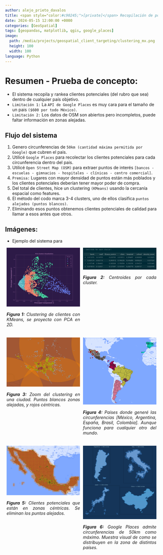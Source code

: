 ```yaml
---
author: alejo_prieto_davalos
title: <span style="color:#c90245;">[private]</span> Recopilación de posibles clientes con datos geoespaciales (Prueba de concepto)
date: 2024-05-15 12:00:00 +0000
categories: [GeoSpatial]
tags: [geopandas, matplotlib, qgis, google_places]
image:
  path: /media/projects/geospatial_client_targeting/clustering_mx.png
  height: 100
  width: 100
language: Python
---
```


# Resumen - Prueba de concepto:
- El sistema recopila y rankea clientes potenciales (del rubro que sea) dentro de cualquier país objetivo.
- `Limitación 1:` La `API de Google Places` es muy cara para el tamaño de un pais `($600 por todo México)`.
- `Limitación 2:` Los datos de OSM son abiertos pero incompletos, puede faltar información en zonas alejadas.

## Flujo del sistema
1. Genero circunferencias de `50km (cantidad máxima permitida por Google)` que cubren el pais.
2. Utilicé `Google Places` para recolectar los clientes potenciales para cada circunferencia dentro del pais.
3. Utilicé `Open Street Map (OSM)` para extraer puntos de interés `[bancos - escuelas - gimnacios - hospitales - clínicas - centro comercial]`.
4. `Premisa:` Lugares con mayor densidad de puntos están más poblados y los clientes potenciales deberían tener mayor poder de compra.
5. Del total de clientes, hice un clustering `(KMeans)` usando la cercanía espacial como features.
6. El método del codo marca 3-4 clusters, uno de ellos clasifica `puntos alejados (puntos blancos)`.
7. Eliminando esos puntos obtenemos clientes potenciales de calidad para llamar a esos antes que otros.


## Imágenes:
- Ejemplo del sistema para 
<div style="display: flex; flex-wrap: wrap; justify-content: space-around;">

  <div style="flex-basis: 48%; max-width: 300px; margin-bottom: 20px; text-align: justify;">
    <img src="/media/projects/geospatial_client_targeting/cluster_pca.jpeg" alt="Clustering PCA" style="max-width: 300px; width: 100%; height: auto;">
    <p style="width: 100%; max-width: 300px;"><em><b>Figura 1:</b> Clustering de clientes con KMeans, se proyecta con PCA en 2D.</em></p>
  </div>

  <div style="flex-basis: 48%; max-width: 300px; margin-bottom: 20px; text-align: justify;">
    <img src="/media/projects/geospatial_client_targeting/cluster_centroids.jpeg" alt="Cluster centroids" style="max-width: 300px; width: 100%; height: auto;">
    <p style="width: 100%; max-width: 300px;"><em><b>Figura 2:</b> Centroides por cada cluster.</em></p>
  </div>

  <div style="flex-basis: 48%; max-width: 300px; margin-bottom: 20px; text-align: justify;">
    <img src="/media/projects/geospatial_client_targeting/clustering_mx_zoom.png" alt="Clustering Zoom" style="max-width: 300px; width: 100%; height: auto;">
    <p style="width: 100%; max-width: 300px;"><em><b>Figura 3:</b> Zoom del clustering en una ciudad. Puntos blancos zonas alejadas, y rojos céntricas.</em></p>
  </div>

  <div style="flex-basis: 48%; max-width: 300px; margin-bottom: 20px; text-align: justify;">
    <img src="/media/projects/geospatial_client_targeting/world.png" alt="Clustering World" style="max-width: 300px; width: 100%; height: auto;">
    <p style="width: 100%; max-width: 300px;"><em><b>Figura 4:</b> Países donde generé las circunferencias [México, Argentina, España, Brasil, Colombia]. Aunque funciona para cualquier otro del mundo.</em></p>
  </div>

  <div style="flex-basis: 48%; max-width: 300px; margin-bottom: 20px; text-align: justify;">
    <img src="/media/projects/geospatial_client_targeting/clustering_mx_without_1.png" alt="Clustering eliminando zonas alejadas" style="max-width: 300px; width: 100%; height: auto;">
    <p style="width: 100%; max-width: 300px;"><em><b>Figura 5:</b> Clientes potenciales que están en zonas céntricas. Se eliminan los puntos alejados.</em></p>
  </div>

  <div style="flex-basis: 48%; max-width: 300px; margin-bottom: 20px; text-align: justify;">
    <img src="/media/projects/geospatial_client_targeting/subplot_countries.png" alt="Circles zones" style="max-width: 300px; width: 100%; height: auto;">
    <p style="width: 100%; max-width: 300px;"><em><b>Figura 6:</b> Google Places admite circunferencias de 50km como máximo. Muestra visual de como se distribuyen en la zona de distintos países.</em></p>
  </div>

</div>
